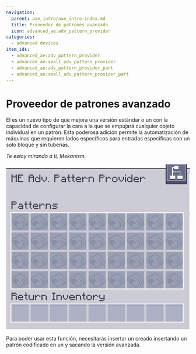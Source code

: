 ```yaml
---
navigation:
  parent: aae_intro/aae_intro-index.md
  title: Proveedor de patrones avanzado
  icon: advanced_ae:adv_pattern_provider
categories:
  - advanced devices
item_ids:
  - advanced_ae:adv_pattern_provider
  - advanced_ae:small_adv_pattern_provider
  - advanced_ae:adv_pattern_provider_part
  - advanced_ae:small_adv_pattern_provider_part
---
```


# Proveedor de patrones avanzado

<Row gap="20">
<BlockImage id="advanced_ae:adv_pattern_provider" scale="8"></BlockImage>
<BlockImage id="advanced_ae:adv_pattern_provider" p:push_direction="up" scale="8"></BlockImage>
<GameScene zoom="8" background="transparent">
  <ImportStructure src="../structure/cable_app_part.snbt"></ImportStructure>
</GameScene>
</Row>

El <ItemLink id="advanced_ae:adv_pattern_provider" /> es un nuevo tipo de <ItemLink id="ae2:pattern_provider" /> que mejora
una versión estándar o un <ItemLink id="expatternprovider:ex_pattern_provider" /> con la capacidad de configurar la cara a
la que se empujará cualquier objeto individual en un patrón. Esta poderosa adición permite la automatización de máquinas que
requieren lados específicos para entradas específicas con un solo bloque y sin tuberías.

*Te estoy mirando a ti, Mekanism.*

![AAEGui](../pic/app_gui.png)

Para poder usar esta función, necesitarás insertar un <ItemLink id="advanced_ae:adv_processing_pattern" /> creado
insertando un patrón codificado en un <ItemLink id="advanced_ae:adv_pattern_encoder" /> y sacando la versión avanzada.